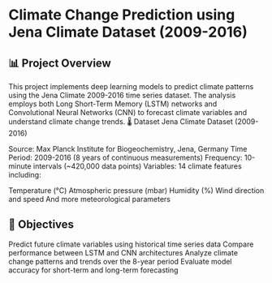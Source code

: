 
# Climate Change Prediction using Jena Climate Dataset (2009-2016)
## 📊 Project Overview
This project implements deep learning models to predict climate patterns using the Jena Climate 2009-2016 time series dataset. The analysis employs both Long Short-Term Memory (LSTM) networks and Convolutional Neural Networks (CNN) to forecast climate variables and understand climate change trends.
🌡️ Dataset
Jena Climate Dataset (2009-2016)

Source: Max Planck Institute for Biogeochemistry, Jena, Germany
Time Period: 2009-2016 (8 years of continuous measurements)
Frequency: 10-minute intervals (~420,000 data points)
Variables: 14 climate features including:

Temperature (°C)
Atmospheric pressure (mbar)
Humidity (%)
Wind direction and speed
And more meteorological parameters



## 🎯 Objectives

Predict future climate variables using historical time series data
Compare performance between LSTM and CNN architectures
Analyze climate change patterns and trends over the 8-year period
Evaluate model accuracy for short-term and long-term forecasting